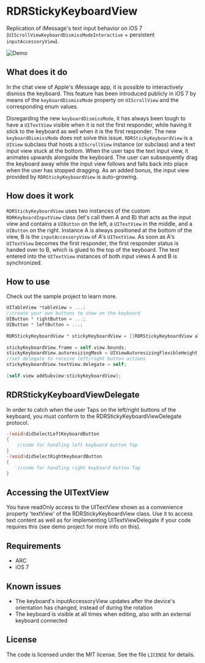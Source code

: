 RDRStickyKeyboardView
=====================

Replication of iMessage's text input behavior on iOS 7 (`UIScrollViewKeyboardDismissModeInteractive` + persistent `inputAccessoryView`).

![Demo](Demo.gif)

## What does it do
In the chat view of Apple's iMessage app, it is possible to interactively dismiss the keyboard. This feature has been introduced publicly in iOS 7 by means of the `keyboardDismissMode` property on `UIScrollView` and the corresponding enum values. 

Disregarding the new `keyboardDismissMode`, it has always been tough to have a `UITextView` visible when it is not the first responder, while having it stick to the keyboard as well when it is the first responder. The new `keyboardDismissMode` does not solve this issue. `RDRStickyKeyboardView` is a `UIView` subclass that hosts a `UIScrollView` instance (or subclass) and a text input view stuck at the bottom. When the user taps the text input view, it animates upwards alongside the keyboard. The user can subsequently drag the keyboard away while the input view follows and falls back into place when the user has stopped dragging. As an added bonus, the input view provided by `RDRStickyKeyboardView` is auto-growing.

## How does it work
`RDRStickyKeyboardView` uses two instances of the custom `RDRKeyboardInputView` class (let's call them A and B) that acts as the input view and contains a `UIButton` on the left, a `UITextView` in the middle, and a `UIButton` on the right. Instance A is always positioned at the bottom of the view, B is the `inputAccessoryView` of A's `UITextView`. As soon as A's `UITextView` becomes the first responder, the first responder status is handed over to B, which is glued to the top of the keyboard. The text entered into the `UITextView` instances of both input views A and B is synchronized.

## How to use
Check out the sample project to learn more.

```objectivec
UITableView *tableView = ...;
//create your own buttons to show on the keyboard
UIButton * rightButton = ...;
UIButton * leftButton = ...;
    
RDRStickyKeyboardView * stickyKeyboardView = [[RDRStickyKeyboardView alloc] initWithScrollView:tableView delegate:self leftButton:leftButton rightButton:rightButton];
    
stickyKeyboardView.frame = self.view.bounds;
stickyKeyboardView.autoresizingMask = UIViewAutoresizingFlexibleHeight|UIViewAutoresizingFlexibleWidth;
//set delegate to receive left/right button actions
stickyKeyboardView.textView.delegate = self;
    
[self.view addSubview:stickyKeyboardView];
```

## RDRStickyKeyboardViewDelegate
In order to catch when the user Taps on the left/right buttons of the keyboard, you must conform to the RDRStickyKeyboardViewDelegate protocol.

```objectivec
-(void)didSelectLeftKeyboardButton
{
    //code for handling left keyboard button Tap
}
-(void)didSelectRightKeyboardButton
{
    //code for handling right keyboard button Tap
}
```

## Accessing the UITextView
You have readOnly access to the UITextView shown as a convenience property 'textView' of the RDRStickyKeyboardView class.
Use it to access text content as well as for implementing UITextViewDelegate if your code requires this (see demo project for more info on this).


## Requirements
* ARC
* iOS 7

## Known issues
* The keyboard's inputAccessoryView updates after the device's orientation has changed, instead of during the rotation
* The keyboard is visible at all times when editing, also with an external keyboard connected

## License
The code is licensed under the MIT license. See the file `LICENSE` for details.
